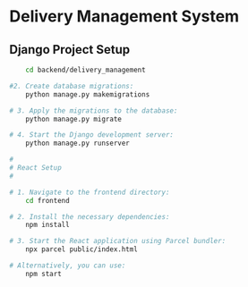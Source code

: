 # Delivery Management System

## Django Project Setup

<!-- 1. Navigate to the Django project directory: -->
```bash
    cd backend/delivery_management

#2. Create database migrations:
    python manage.py makemigrations

# 3. Apply the migrations to the database:
    python manage.py migrate

# 4. Start the Django development server:
    python manage.py runserver

#
# React Setup
#

# 1. Navigate to the frontend directory:
    cd frontend

# 2. Install the necessary dependencies:
    npm install

# 3. Start the React application using Parcel bundler:
    npx parcel public/index.html

# Alternatively, you can use:
    npm start